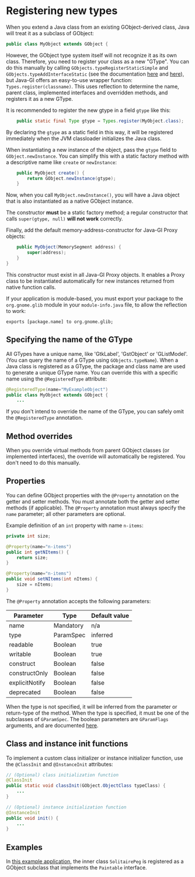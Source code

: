 # Registering new types

When you extend a Java class from an existing GObject-derived class, Java will treat it as a subclass of GObject:

```java
public class MyObject extends GObject {
```

However, the GObject type system itself will not recognize it as its own class. Therefore, you need to register your class as a new "GType". You can do this manually by calling `GObjects.typeRegisterStaticSimple` and `GObjects.typeAddInterfaceStatic` (see the documentation [here](https://docs.gtk.org/gobject/func.type_register_static_simple.html) and [here](https://docs.gtk.org/gobject/func.type_add_interface_static.html)), but Java-GI offers an easy-to-use wrapper function: `Types.register(classname)`. This uses reflection to determine the name, parent class, implemented interfaces and overridden methods, and registers it as a new GType.

It is recommended to register the new gtype in a field `gtype` like this:

```java
    public static final Type gtype = Types.register(MyObject.class);
```

By declaring the `gtype` as a static field in this way, it will be registered immediately when the JVM classloader initializes the Java class.

When instantiating a new instance of the object, pass the `gtype` field to `GObject.newInstance`. You can simplify this with a static factory method with a descriptive name like `create` or `newInstance`:

```java
    public MyObject create() {
        return GObject.newInstance(gtype);
    }
```

Now, when you call `MyObject.newInstance()`, you will have a Java object that is also instantiated as a native GObject instance.

The constructor **must** be a static factory method; a regular constructor that calls `super(gtype, null)` **will not work** correctly.

Finally, add the default memory-address-constructor for Java-GI Proxy objects:

```java
    public MyObject(MemorySegment address) {
        super(address);
    }
}
```

This constructor must exist in all Java-GI Proxy objects. It enables a Proxy class to be instantiated automatically for new instances returned from native function calls.

If your application is module-based, you must export your package to the `org.gnome.glib` module in your `module-info.java` file, to allow the reflection to work:

```
exports [package.name] to org.gnome.glib;
```

## Specifying the name of the GType

All GTypes have a unique name, like 'GtkLabel', 'GstObject' or 'GListModel'. (You can query the name of a GType using `GObjects.typeName`). When a Java class is registered as a GType, the package and class name are used to generate a unique GType name. You can override this with a specific name using the `@RegisteredType` attribute:

```java
@RegisteredType(name="MyExampleObject")
public class MyObject extends GObject {
    ...
```

If you don't intend to override the name of the GType, you can safely omit the `@RegisteredType` annotation.

## Method overrides

When you override virtual methods from parent GObject classes (or implemented interfaces), the override will automatically be registered. You don't need to do this manually.

## Properties

You can define GObject properties with the `@Property` annotation on the getter and setter methods. You must annotate both the getter and setter methods (if applicable). The `@Property` annotation must always specify the `name` parameter; all other parameters are optional.

Example definition of an `int` property with name `n-items`:

```java
private int size;

@Property(name="n-items")
public int getNItems() {
    return size;
}

@Property(name="n-items")
public void setNItems(int nItems) {
    size = nItems;
}
```

The `@Property` annotation accepts the following parameters:

| Parameter      | Type      | Default value |
|----------------|-----------|---------------|
| name           | Mandatory | n/a           |
| type           | ParamSpec | inferred      |
| readable       | Boolean   | true          |
| writable       | Boolean   | true          |
| construct      | Boolean   | false         |
| constructOnly  | Boolean   | false         |
| explicitNotify | Boolean   | false         |
| deprecated     | Boolean   | false         |

When the type is not specified, it will be inferred from the parameter or return-type of the method. When the type is specified, it must be one of the subclasses of `GParamSpec`. The boolean parameters are `GParamFlags` arguments, and are documented [here](https://docs.gtk.org/gobject/flags.ParamFlags.html).

## Class and instance init functions

To implement a custom class initializer or instance initializer function, use the `@ClassInit` and `@InstanceInit` attributes:

```java
// (Optional) class initialization function    
@ClassInit
public static void classInit(GObject.ObjectClass typeClass) {
    ...
}

// (Optional) instance initialization function    
@InstanceInit
public void init() {
    ...
}
```

## Examples

In [this example application](https://github.com/jwharm/java-gi-examples/tree/main/PegSolitaire), the inner class `SolitairePeg` is registered as a GObject subclass that implements the `Paintable` interface.
